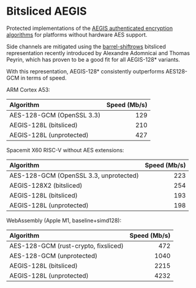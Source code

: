 # Bitsliced AEGIS

Protected implementations of the [AEGIS authenticated encryption algorithms](https://cfrg.github.io/draft-irtf-cfrg-aegis-aead/draft-irtf-cfrg-aegis-aead.html) for platforms without hardware AES support.

Side channels are mitigated using the [barrel-shiftrows](https://eprint.iacr.org/2020/1123.pdf) bitsliced representation recently introduced by Alexandre Adomnicai and Thomas Peyrin, which has proven to be a good fit for all AEGIS-128* variants.

With this representation, AEGIS-128* consistently outperforms AES128-GCM in terms of speed.

ARM Cortex A53:

| Algorithm                 | Speed (Mb/s) |
| :------------------------ | -----------: |
| AES-128-GCM (OpenSSL 3.3) |          129 |
| AEGIS-128L (bitsliced)    |          210 |
| AEGIS-128L (unprotected)  |          427 |

Spacemit X60 RISC-V without AES extensions:

| Algorithm                              | Speed (Mb/s) |
| :------------------------------------- | -----------: |
| AES-128-GCM (OpenSSL 3.3, unprotected) |          223 |
| AEGIS-128X2 (bitsliced)                |          254 |
| AEGIS-128L (bitsliced)                 |          193 |
| AEGIS-128L (unprotected)               |          198 |

WebAssembly (Apple M1, baseline+simd128):

| Algorithm                            | Speed (Mb/s) |
| :----------------------------------- | -----------: |
| AES-128-GCM (rust-crypto, fixsliced) |          472 |
| AES-128-GCM (unprotected)            |         1040 |
| AEGIS-128L (bitsliced)               |         2215 |
| AEGIS-128L (unprotected)             |         4232 |
